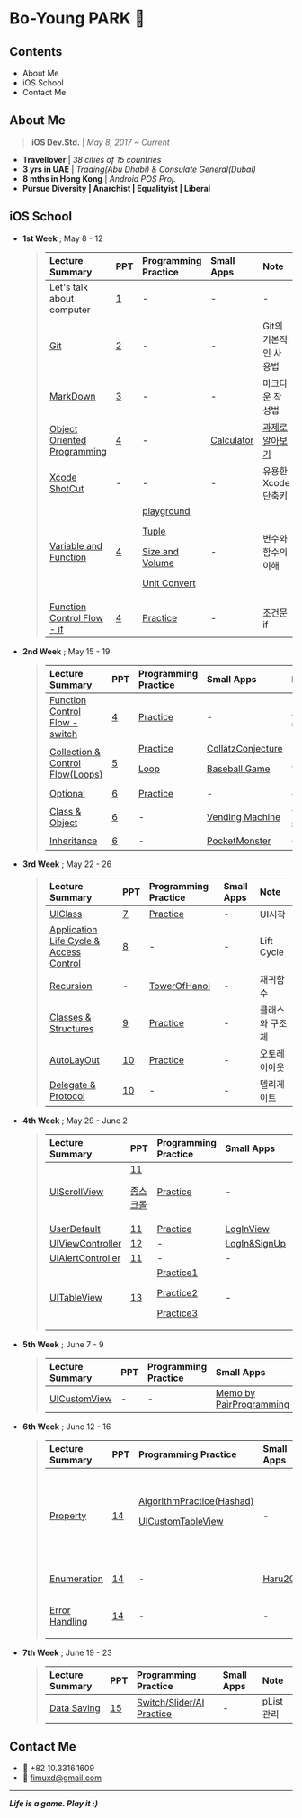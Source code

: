 # Bo-Young PARK  

## Contents

- About Me
- iOS School
- Contact Me

## About Me

> **iOS Dev.Std.** | *May 8, 2017 ~ Current*

- **Travellover** | *38 cities of  15 countries*
- **3 yrs in UAE** | *Trading(Abu Dhabi) & Consulate General(Dubai)*
- **8 mths in Hong Kong** | *Android POS Proj.*
- **Pursue Diversity | Anarchist | Equalityist | Liberal** 


## iOS School

- **1st Week** ; May 8 - 12

	> | Lecture Summary | PPT | Programming Practice | Small Apps | Note |
	> | :--- | :--- | :--- | :--- | :--- |
	> | Let's talk about computer | [1](https://github.com/fimuxd/iOS_Campus/blob/master/A_LectureSummary/170508/강의자료1_170508.pdf) | - | - | - |
	> | [Git](https://github.com/fimuxd/iOS_Campus/tree/master/A_LectureSummary/170509) | [2](https://github.com/fimuxd/iOS_Campus/blob/master/A_LectureSummary/170509/강의자료2_170509.pdf) | - | - | Git의 기본적인 사용법
	> | [MarkDown](https://github.com/fimuxd/iOS_Campus/tree/master/A_LectureSummary/170510/MarkDown) | [3](https://github.com/fimuxd/iOS_Campus/blob/master/A_LectureSummary/170510/MarkDown/MarkdownSample/markdown-wingman.pdf) | - | - | 마크다운 작성법
	> | [Object Oriented Programming](https://github.com/fimuxd/iOS_Campus/tree/master/A_LectureSummary/170510/ObjectOrientedProgramming) | [4](https://github.com/fimuxd/iOS_Campus/blob/master/A_LectureSummary/170510/0510-12.pdf) | - | [Calculator](https://github.com/fimuxd/iOS_Campus/tree/master/B_Project/170510_Calculator%20Practice) | [과제로 알아보기](https://github.com/fimuxd/iOS_Campus/blob/master/A_LectureSummary/170510/ObjectOrientedProgramming/객체지향형%20프로그래밍_170510/Task_170510) | 
	> | [Xcode ShotCut](https://github.com/fimuxd/iOS_Campus/tree/master/A_LectureSummary/170510/XcodeShotCut) | - |- | - | 유용한 Xcode 단축키 |
	> | [Variable and Function](https://github.com/fimuxd/iOS_Campus/tree/master/A_LectureSummary/170511) | [4](https://github.com/fimuxd/iOS_Campus/blob/master/A_LectureSummary/170510/0510-12.pdf) | [playground](https://github.com/fimuxd/iOS_Campus/blob/master/A_LectureSummary/170511/MyPlayground.playground/Contents.swift)<p>[Tuple](https://github.com/fimuxd/iOS_Campus/blob/master/B_Programming%20Practice/Practice%20by%20Xcode%20Project/Practice_170515.playground/Contents.swift)<p>[Size and Volume](https://github.com/fimuxd/iOS_Campus/blob/master/C_Task/함수연습_170512/ShapePractice.playground/Contents.swift)<p>[Unit Convert](https://github.com/fimuxd/iOS_Campus/blob/master/C_Task/함수연습_170512/Toolbox.playground/Contents.swift) | - | 변수와 함수의 이해 |
	> | [Function Control Flow - if](https://github.com/fimuxd/iOS_Campus/tree/master/A_LectureSummary/170512) | [4](https://github.com/fimuxd/iOS_Campus/blob/master/A_LectureSummary/170510/0510-12.pdf) | [Practice](https://github.com/fimuxd/iOS_Campus/blob/master/B_Programming%20Practice/Practice%20by%20Xcode%20Project/FunctionPractice/FunctionPractice/ViewController.swift) | - | 조건문 if |

- **2nd Week** ; May 15 - 19

	> | Lecture Summary | PPT | Programming Practice | Small Apps | Note |
	> | :--- | :--- | :--- | :--- | :--- |
	> | [Function Control Flow - switch](https://github.com/fimuxd/iOS_Campus/tree/master/A_LectureSummary/170515) | [4](https://github.com/fimuxd/iOS_Campus/blob/master/A_LectureSummary/170510/0510-12.pdf) | [Practice](https://github.com/fimuxd/iOS_Campus/blob/master/A_LectureSummary/170515/MyPlayground.playground/Contents.swift)| - | 조건문 switch |
	> | [Collection & Control Flow(Loops)](https://github.com/fimuxd/iOS_Campus/tree/master/A_LectureSummary/170516) | [5](https://github.com/fimuxd/iOS_Campus/blob/master/A_LectureSummary/170516/0516.pdf) | [Practice](https://github.com/fimuxd/iOS_Campus/blob/master/B_Programming%20Practice/Practice%20by%20Xcode%20Project/Collection/Collection/ViewController.swift)<p>[Loop](https://github.com/fimuxd/iOS_Campus/blob/master/B_Programming%20Practice/Practice%20by%20Xcode%20Project/SelfStudy(Loops)/SelfStudy(Loops)/ViewController.swift) | [CollatzConjecture](https://github.com/fimuxd/iOS_Campus/blob/master/B_Programming%20Practice/Practice%20by%20Xcode%20Project/CollatzConjecture/CollatzConjecture/ViewController.swift)<p>[Baseball Game](https://github.com/fimuxd/iOS_Campus/tree/master/A_LectureSummary/170523/BaseBall) | 조합 |
	> | [Optional](https://github.com/fimuxd/iOS_Campus/tree/master/A_LectureSummary/170517/Optional) | [6](https://github.com/fimuxd/iOS_Campus/blob/master/A_LectureSummary/170517/0517.pdf) | [Practice](https://github.com/fimuxd/iOS_Campus/blob/master/B_Programming%20Practice/Practice%20by%20Xcode%20Project/OptionalPractice/OptionalPractice/ViewController.swift) | - | 옵셔널 |
	> | [Class & Object](https://github.com/fimuxd/iOS_Campus/tree/master/A_LectureSummary/170517/Class%20and%20Object) | [6](https://github.com/fimuxd/iOS_Campus/blob/master/A_LectureSummary/170517/0517.pdf) | - | [Vending Machine](https://github.com/fimuxd/iOS_Campus/blob/master/A_LectureSummary/170517/Class%20and%20Object/VendingMachine/VendingMachine/ViewController.swift) | 클래스와 객체 |
	> | [Inheritance](https://github.com/fimuxd/iOS_Campus/tree/master/A_LectureSummary/170518) | [6](https://github.com/fimuxd/iOS_Campus/blob/master/A_LectureSummary/170517/0517.pdf) | - | [PocketMonster](https://github.com/fimuxd/iOS_Campus/tree/master/A_LectureSummary/170517/Class%20and%20Object/PocketMonster/PocketMonster) | 상속 |

- **3rd Week** ; May 22 - 26

	> | Lecture Summary | PPT | Programming Practice | Small Apps | Note |
	> | :--- | :--- | :--- | :--- | :--- |
	> | [UIClass](https://github.com/fimuxd/iOS_Campus/tree/master/A_LectureSummary/170522) | [7](https://github.com/fimuxd/iOS_Campus/blob/master/A_LectureSummary/170522/0522-23.pdf) | [Practice](https://stackoverflow.com/questions/27652227/text-view-placeholder-swift) | - | UI시작 |
	> | [Application Life Cycle & Access Control](https://github.com/fimuxd/iOS_Campus/tree/master/A_LectureSummary/170523) | [8](https://github.com/fimuxd/iOS_Campus/blob/master/A_LectureSummary/170523/0522.pdf) | - | - | Lift Cycle |
	> | [Recursion](https://github.com/fimuxd/iOS_Campus/tree/master/A_LectureSummary/170524/Recursion) | - | [TowerOfHanoi](https://github.com/fimuxd/iOS_Campus/blob/master/B_Programming%20Practice/Practice%20by%20Xcode%20Project/RecursionPractice/RecursionPractice/ViewController.swift) | - | 재귀함수 | 
	> | [Classes & Structures](https://github.com/fimuxd/iOS_Campus/tree/master/A_LectureSummary/170524/Classes%20and%20Structures) | [9](https://github.com/fimuxd/iOS_Campus/blob/master/A_LectureSummary/170524/0524.pdf) | [Practice](https://github.com/fimuxd/iOS_Campus/blob/master/B_Programming%20Practice/Practice%20by%20Xcode%20Project/ClassesAndStructuresPractice/ClassesAndStructuresPractice/ViewController.swift) | - | 클래스와 구조체 |
	> | [AutoLayOut](https://github.com/fimuxd/iOS_Campus/tree/master/A_LectureSummary/170525) | [10](https://github.com/fimuxd/iOS_Campus/blob/master/A_LectureSummary/170525/0525-26.pdf) | [Practice](https://github.com/fimuxd/iOS_Campus/blob/master/B_Programming%20Practice/Practice%20by%20Xcode%20Project/AutoLayout/AutoLayout/ViewController.swift) | - | 오토레이아웃 |
	> | [Delegate & Protocol](https://github.com/fimuxd/iOS_Campus/tree/master/A_LectureSummary/170526) | [10](https://github.com/fimuxd/iOS_Campus/blob/master/A_LectureSummary/170525/0525-26.pdf) | - | - | 델리게이트 |
	
- **4th Week** ; May 29 - June 2

	> | Lecture Summary | PPT | Programming Practice | Small Apps | Note |
	> | :--- | :--- | :--- | :--- | :--- |
	> | [UIScrollView](https://github.com/fimuxd/iOS_Campus/tree/master/A_LectureSummary/170529/UIScrollView) | [11](https://github.com/fimuxd/iOS_Campus/blob/master/A_LectureSummary/170529/0529-30.pdf)<p>[종스크롤](https://github.com/fimuxd/iOS_Campus/blob/master/A_LectureSummary/170529/UIScrollView/종스크롤.pdf) | [Practice](https://github.com/fimuxd/iOS_Campus/blob/master/B_Programming%20Practice/Practice%20by%20Xcode%20Project/UIScrollViewPractice/UIScrollViewPractice/ViewController.swift) | - | 스크롤뷰 |
	> | [UserDefault](https://github.com/fimuxd/iOS_Campus/tree/master/A_LectureSummary/170530/UserDefault) | [11](https://github.com/fimuxd/iOS_Campus/blob/master/A_LectureSummary/170529/0529-30.pdf) | [Practice](https://github.com/fimuxd/iOS_Campus/blob/master/B_Programming%20Practice/Practice%20by%20Xcode%20Project/UserDefaults/UserDefaults/ViewController.swift) | [LogInView](https://github.com/fimuxd/iOS_Campus/blob/master/B_Programming%20Practice/Practice%20by%20Xcode%20Project/LogInCoverPractice/LogInCoverPractice/ViewController.swift) | - |
	> | [UIViewController](https://github.com/fimuxd/iOS_Campus/tree/master/A_LectureSummary/170530/UIViewController%20and%20UIAlertControl) | [12](https://github.com/fimuxd/iOS_Campus/blob/master/A_LectureSummary/170530/0530.pdf) | - | [LogIn&SignUp](https://github.com/fimuxd/iOS_Campus/tree/master/B_Programming%20Practice/Small%20Apps/LogInAndSignUpPractice) | - |
	> | [UIAlertController](https://github.com/fimuxd/iOS_Campus/tree/master/A_LectureSummary/170601) | [11](https://github.com/fimuxd/iOS_Campus/blob/master/A_LectureSummary/170529/0529-30.pdf) | - | - | - |
	> | [UITableView](https://github.com/fimuxd/iOS_Campus/tree/master/A_LectureSummary/170602) | [13](https://github.com/fimuxd/iOS_Campus/blob/master/A_LectureSummary/170602/0531%20.pdf) | [Practice1](https://github.com/fimuxd/iOS_Campus/tree/master/B_Programming%20Practice/Practice%20by%20Xcode%20Project/UITableViewPractice/UITableViewPractice)<p>[Practice2](https://github.com/fimuxd/iOS_Campus/tree/master/B_Programming%20Practice/Practice%20by%20Xcode%20Project/TableViewPractice2/TableViewPractice2)<p>[Practice3](https://github.com/fimuxd/iOS_Campus/tree/master/B_Programming%20Practice/Practice%20by%20Xcode%20Project/UITableViewPractice3/UITableViewPractice3) | - | [과제로 알아보기](https://github.com/fimuxd/iOS_Campus/blob/master/A_LectureSummary/170613/UITableView.md) |
	
- **5th Week** ; June 7 - 9

	> | Lecture Summary | PPT | Programming Practice | Small Apps | Note |
	> | :--- | :--- | :--- | :--- | :--- |
	> | [UICustomView](https://github.com/fimuxd/iOS_Campus/tree/master/A_LectureSummary/170608) | - | - | [Memo by PairProgramming](https://github.com/fimuxd/iOS_Campus/tree/master/B_Programming%20Practice/Small%20Apps/PairMemo) | - |

- **6th Week** ; June 12 - 16

	> | Lecture Summary | PPT | Programming Practice | Small Apps | Note |
	> | :--- | :--- | :--- | :--- | :--- |
	> | [Property](https://github.com/fimuxd/iOS_Campus/tree/master/A_LectureSummary/170613) | [14](https://github.com/fimuxd/iOS_Campus/blob/master/A_LectureSummary/170613/0613.pdf) | [AlgorithmPractice(Hashad)](https://github.com/fimuxd/iOS_Campus/blob/master/B_Programming%20Practice/Practice%20by%20Xcode%20Project/FunctionPractice_170612/FunctionPractice_170612/ViewController.swift)<p>[UICustomTableView](https://github.com/fimuxd/iOS_Campus/tree/master/B_Programming%20Practice/Practice%20by%20Xcode%20Project/UITableViewPractice4) | - | Swift 언어의 꽃 또는 넘어야 할 큰 산 |
	> | [Enumeration](https://github.com/fimuxd/iOS_Campus/tree/master/A_LectureSummary/170614) | [14](https://github.com/fimuxd/iOS_Campus/blob/master/A_LectureSummary/170613/0613.pdf) | - | [Haru200](https://github.com/fimuxd/iOS_Campus/tree/master/B_Programming%20Practice/Small%20Apps/Haru200) | 열거형 |
	> | [Error Handling](https://github.com/fimuxd/iOS_Campus/tree/master/A_LectureSummary/170616) | [14](https://github.com/fimuxd/iOS_Campus/blob/master/A_LectureSummary/170613/0613.pdf) | - | - | 좀 더 보완할 것 |

- **7th Week** ; June 19 - 23
	> | Lecture Summary | PPT | Programming Practice | Small Apps | Note |
	> | :--- | :--- | :--- | :--- | :--- |
	> | [Data Saving](https://github.com/fimuxd/iOS_Campus/tree/master/A_LectureSummary/170619) | [15](https://github.com/fimuxd/iOS_Campus/blob/master/A_LectureSummary/170619/0619.pdf) | [Switch/Slider/AI Practice](https://github.com/fimuxd/iOS_Campus/blob/master/B_Programming%20Practice/Practice%20by%20Xcode%20Project/ActivityIndicatorPractice/ActivityIndicatorPractice/ViewController.swift) | - | pList 관리 |
	
	
## Contact Me
- 📱 +82 10.3316.1609
- 📧 fimuxd@gmail.com


***
***Life is a game. Play it :)***
